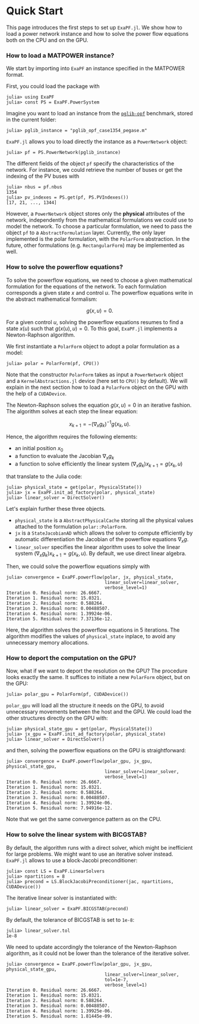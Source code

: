 # Quick Start

This page introduces the first steps to set up `ExaPF.jl`.
We show how to load a power network instance and how to solve
the power flow equations both on the CPU and on the GPU.

### How to load a MATPOWER instance?
We start by importing into `ExaPF` an instance specified in the MATPOWER format.

First, you could load the package with
```julia-repl
julia> using ExaPF
julia> const PS = ExaPF.PowerSystem
```

Imagine you want to load an instance from the [`pglib-opf`](https://github.com/power-grid-lib/pglib-opf)
benchmark, stored in the current folder:
```julia-repl
julia> pglib_instance = "pglib_opf_case1354_pegase.m"
```
`ExaPF.jl` allows you to load directly the instance as a `PowerNetwork`
object:
```julia-repl
julia> pf = PS.PowerNetwork(pglib_instance)
```
The different fields of the object `pf` specify the characteristics
of the network. For instance, we could retrieve the number of buses
or get the indexing of the PV buses with
```julia-repl
julia> nbus = pf.nbus
1354
julia> pv_indexes = PS.get(pf, PS.PVIndexes())
[17, 21, ..., 1344]
```

However, a `PowerNetwork` object stores only the **physical** attributes
of the network, independently from the mathematical formulations
we could use to model the network. To choose a particular formulation,
we need to pass the object `pf` to a `AbstractFormulation` layer.
Currently, the only layer implemented is the polar formulation,
with the `PolarForm` abstraction. In the future, other formulations
(e.g. `RectangularForm`) may be implemented as well.


### How to solve the powerflow equations?

To solve the powerflow equations, we need to choose a given mathematical
formulation for the equations of the network. To each formulation
corresponds a given state $x$ and control $u$. The powerflow equations
write in the abstract mathematical formalism:
```math
g(x, u) = 0.
```
For a given control $u$, solving the powerflow equations resumes to find
a state $x(u)$ such that $g(x(u), u) = 0$. To this goal, `ExaPF.jl` implements
a Newton-Raphson algorithm.

We first instantiate a `PolarForm` object to adopt a polar formulation
as a model:
```julia-repl
julia> polar = PolarForm(pf, CPU())

```
Note that the constructor `PolarForm` takes as input a `PowerNetwork` object
and a `KernelAbstractions.jl` device (here set to `CPU()` by default). We
will explain in the next section how to load a `PolarForm` object on
the GPU with the help of a `CUDADevice`.

The Newton-Raphson solves the equation $g(x, u) = 0$ in an iterative fashion.
The algorithm solves at each step the linear equation:
```math
    x_{k+1} = - (\nabla_x g_k)^{-1} g(x_k, u).
```
Hence, the algorithm requires the following elements:

- an initial position $x_0$
- a function to evaluate the Jacobian $\nabla_x g_k$
- a function to solve efficiently the linear system $(\nabla_x g_k) x_{k+1} = g(x_k, u)$

that translate to the Julia code:
```julia-repl
julia> physical_state = get(polar, PhysicalState())
julia> jx = ExaPF.init_ad_factory(polar, physical_state)
julia> linear_solver = DirectSolver()

```
Let's explain further these three objects.

- `physical_state` is a `AbstractPhysicalCache` storing all the physical values
  attached to the formulation `polar::PolarForm`.
- `jx` is a `StateJacobianAD` which allows the solver to compute efficiently
  by automatic differentiation the Jacobian of the powerflow equations $\nabla_x g$.
- `linear_solver` specifies the linear algorithm uses to solve the linear
  system $(\nabla_x g_k) x_{k+1} = g(x_k, u)$. By default, we use direct linear
  algebra.


Then, we could solve the powerflow equations simply with
```julia-repl
julia> convergence = ExaPF.powerflow(polar, jx, physical_state,
                                     linear_solver=linear_solver,
                                     verbose_level=1)
Iteration 0. Residual norm: 26.6667.
Iteration 1. Residual norm: 15.0321.
Iteration 2. Residual norm: 0.588264.
Iteration 3. Residual norm: 0.00488507.
Iteration 4. Residual norm: 1.39924e-06.
Iteration 5. Residual norm: 7.37136e-12.
```
Here, the algorithm solves the powerflow equations in 5 iterations.
The algorithm modifies the values of `physical_state` inplace, to
avoid any unnecessary memory allocations.


### How to deport the computation on the GPU?

Now, what if we want to deport the resolution on the GPU?
The procedure looks exactly the same. It suffices to initiate
a new `PolarForm` object, but on the GPU:
```julia-repl
julia> polar_gpu = PolarForm(pf, CUDADevice())

```
`polar_gpu` will load all the structure it needs on the GPU, to
avoid unnecessary movements between the host and the GPU.
We could load the other structures directly on the GPU with:
```julia-repl
julia> physical_state_gpu = get(polar, PhysicalState())
julia> jx_gpu = ExaPF.init_ad_factory(polar, physical_state)
julia> linear_solver = DirectSolver()

```
and then, solving the powerflow equations on the GPU is
straightforward:
```julia-repl
julia> convergence = ExaPF.powerflow(polar_gpu, jx_gpu, physical_state_gpu,
                                     linear_solver=linear_solver,
                                     verbose_level=1)
Iteration 0. Residual norm: 26.6667.
Iteration 1. Residual norm: 15.0321.
Iteration 2. Residual norm: 0.588264.
Iteration 3. Residual norm: 0.00488507.
Iteration 4. Residual norm: 1.39924e-06.
Iteration 5. Residual norm: 7.94916e-12.
```

Note that we get the same convergence pattern as on the CPU.


### How to solve the linear system with BICGSTAB?

By default, the algorithm runs with a direct solver, which might be
inefficient for large problems. We might want to use an iterative
solver instead. `ExaPF.jl` allows to use a block-Jacobi preconditioner:
```julia-repl
julia> const LS = ExaPF.LinearSolvers
julia> npartitions = 8
julia> precond = LS.BlockJacobiPreconditioner(jac, npartitions, CUDADevice())
```
The iterative linear solver is instantiated with:
```julia-repl
julia> linear_solver = ExaPF.BICGSTAB(precond)

```
By default, the tolerance of BICGSTAB is set to `1e-8`:
```julia-repl
julia> linear_solver.tol
1e-8
```

We need to update accordingly the tolerance of the Newton-Raphson algorithm,
as it could not be lower than the tolerance of the iterative solver.
```julia-repl
julia> convergence = ExaPF.powerflow(polar_gpu, jx_gpu, physical_state_gpu,
                                     linear_solver=linear_solver,
                                     tol=1e-7,
                                     verbose_level=1)
Iteration 0. Residual norm: 26.6667.
Iteration 1. Residual norm: 15.0321.
Iteration 2. Residual norm: 0.588264.
Iteration 3. Residual norm: 0.00488507.
Iteration 4. Residual norm: 1.39925e-06.
Iteration 5. Residual norm: 1.81445e-09.

```

